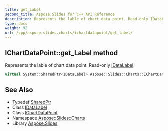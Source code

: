 ```yaml
---
title: get_Label
second_title: Aspose.Slides for C++ API Reference
description: Represents the lable of chart data point. Read-only IDataLabel.
type: docs
weight: 92
url: /cpp/aspose.slides.charts/ichartdatapoint/get_label/
---
```

## IChartDataPoint::get_Label method


Represents the lable of chart data point. Read-only [IDataLabel](../../idatalabel/).

```cpp
virtual System::SharedPtr<IDataLabel> Aspose::Slides::Charts::IChartDataPoint::get_Label()=0
```

## See Also

* Typedef [SharedPtr](../../../system/sharedptr/)
* Class [IDataLabel](../../idatalabel/)
* Class [IChartDataPoint](../)
* Namespace [Aspose::Slides::Charts](../../)
* Library [Aspose.Slides](../../../)
